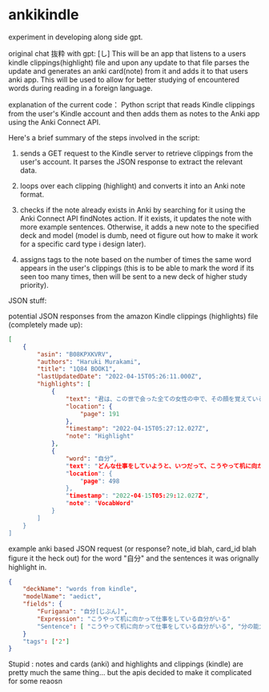 # ankikindle
experiment in developing along side gpt. 

original chat 抜粋 with gpt:
[し]
This will be an app that listens to a users kindle clippings(highlight) file and upon any update to that file parses the update and generates an anki card(note) from it and adds it to that users anki app. This will be used to allow for better studying of encountered words during reading in a foreign language.

explanation of the current code：
Python script that reads Kindle clippings from the user's Kindle account and then adds them as notes to the Anki app using the Anki Connect API.

Here's a brief summary of the steps involved in the script:

1. sends a GET request to the Kindle server to retrieve clippings from the user's account. It parses the JSON response to extract the relevant data.

2. loops over each clipping (highlight) and converts it into an Anki note format.

3. checks if the note already exists in Anki by searching for it using the Anki Connect API findNotes action. If it exists, it updates the note with more example sentences. Otherwise, it adds a new note to the specified deck and model (model is dumb, need ot figure out how to make it work for a specific card type i design later).

4. assigns tags to the note based on the number of times the same word appears in the user's clippings (this is to be able to mark the word if its seen too many times, then will be sent to a new deck of higher study priority).


JSON stuff:

potential JSON responses from the amazon Kindle clippings (highlights) file (completely made up):
```json
[
    {
        "asin": "B08KPXKVRV",
        "authors": "Haruki Murakami",
        "title": "1Q84 BOOK1",
        "lastUpdatedDate": "2022-04-15T05:26:11.000Z",
        "highlights": [
            {
                "text": "君は、この世で会った全ての女性の中で、その顔を覚えている女性は何人くらいいるだろうか。",
                "location": {
                    "page": 191
                },
                "timestamp": "2022-04-15T05:27:12.027Z",
                "note": "Highlight"
            },
            {
                "word": "自分”,
                "text": "どんな仕事をしていようと、いつだって、こうやって机に向かって仕事をしている自分がいる。",
                "location": {
                    "page": 498
                },
                "timestamp": "2022-04-15T05:29:12.027Z",
                "note": "VocabWord"
            }
        ]
    }
]
```

example anki based JSON request (or response? note_id blah, card_id blah figure it the heck out) for the word "自分" and the sentences it was orignally highlight in.

```json
{
    "deckName": "words from kindle",
    "modelName": "aedict",
    "fields": {
        "Furigana": "自分[じぶん]",
        "Expression": "こうやって机に向かって仕事をしている自分がいる"
        "Sentence": [ "こうやって机に向かって仕事をしている自分がいる", "分の能力を信じて、夢に向かって努力しましょう"]
    }
    "tags": ['2']
}
```

Stupid : notes and cards (anki) and highlights and clippings (kindle) are pretty much the same thing... but the apis decided to make it complicated for some reaosn

